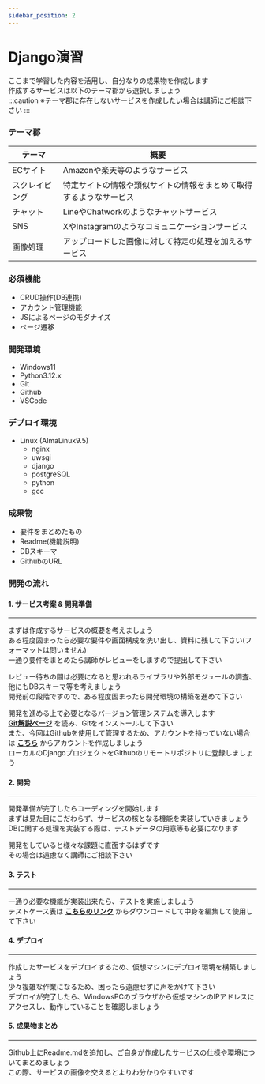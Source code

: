 ```yaml
---
sidebar_position: 2
---
```


# Django演習
ここまで学習した内容を活用し、自分なりの成果物を作成します  
作成するサービスは以下のテーマ郡から選択しましょう  
:::caution
※テーマ郡に存在しないサービスを作成したい場合は講師にご相談下さい
:::

### テーマ郡
|テーマ|概要|
|---|---|
|ECサイト|Amazonや楽天等のようなサービス|
|スクレイピング|特定サイトの情報や類似サイトの情報をまとめて取得するようなサービス|
|チャット|LineやChatworkのようなチャットサービス|
|SNS|XやInstagramのようなコミュニケーションサービス|
|画像処理|アップロードした画像に対して特定の処理を加えるサービス|


### 必須機能
- CRUD操作(DB連携)
- アカウント管理機能
- JSによるページのモダナイズ
- ページ遷移


### 開発環境
- Windows11
- Python3.12.x
- Git
- Github
- VSCode

### デプロイ環境
- Linux (AlmaLinux9.5)
    - nginx
    - uwsgi
    - django
    - postgreSQL
    - python
    - gcc


### 成果物
- 要件をまとめたもの
- Readme(機能説明)
- DBスキーマ
- GithubのURL

### 開発の流れ
#### 1. サービス考案 & 開発準備
---
まずは作成するサービスの概要を考えましょう  
ある程度固まったら必要な要件や画面構成を洗い出し、資料に残して下さい(フォーマットは問いません)  
一通り要件をまとめたら講師がレビューをしますので提出して下さい  

レビュー待ちの間は必要になると思われるライブラリや外部モジュールの調査、他にもDBスキーマ等を考えましょう  
開発前の段階ですので、ある程度固まったら開発環境の構築を進めて下さい

開発を進める上で必要となるバージョン管理システムを導入します  
[**Git解説ページ**](/eightbit-saurus/docs/git/page1) を読み、Gitをインストールして下さい  
また、今回はGithubを使用して管理するため、アカウントを持っていない場合は [**こちら**](https://github.com/) からアカウントを作成しましょう  
ローカルのDjangoプロジェクトをGithubのリモートリポジトリに登録しましょう


#### 2. 開発
---
開発準備が完了したらコーディングを開始します  
まずは見た目にこだわらず、サービスの核となる機能を実装していきましょう  
DBに関する処理を実装する際は、テストデータの用意等も必要になります  

開発をしていると様々な課題に直面するはずです  
その場合は遠慮なく講師にご相談下さい

#### 3. テスト
---
一通り必要な機能が実装出来たら、テストを実施しましょう  
テストケース表は [**こちらのリンク**](./files/テスト仕様書.xlsx) からダウンロードして中身を編集して使用して下さい

#### 4. デプロイ
---
作成したサービスをデプロイするため、仮想マシンにデプロイ環境を構築しましょう  
少々複雑な作業になるため、困ったら遠慮せずに声をかけて下さい  
デプロイが完了したら、WindowsPCのブラウザから仮想マシンのIPアドレスにアクセスし、動作していることを確認しましょう

#### 5. 成果物まとめ
---
Github上にReadme.mdを追加し、ご自身が作成したサービスの仕様や環境についてまとめましょう  
この際、サービスの画像を交えるとよりわ分かりやすいです  



